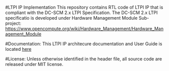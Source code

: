 #LTPI IP Implementation
    This repository contains RTL code of LTPI IP that is compliant with the DC-SCM 2.x LTPI Specification. The DC-SCM 2.x LTPI specificatio is developed under Hardware Management Module Sub-project: https://www.opencompute.org/wiki/Hardware_Management/Hardware_Management_Module 

#Documentation:
    This LTPI IP architecure documentation and User Guide is located [here](docs/LTPI_User_Guide.pdf)
        
#License:
    Unless otherwise identified in the header file, all source code are released under MIT license.

